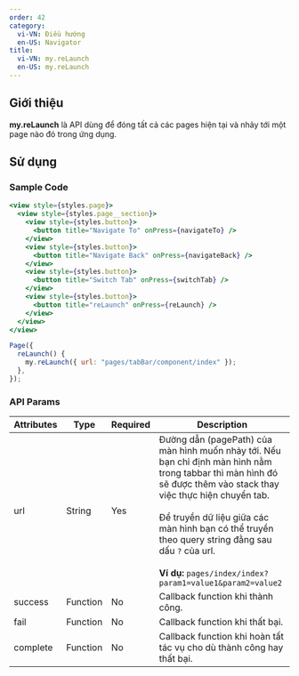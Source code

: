 ```yaml
---
order: 42
category:
  vi-VN: Điều hướng
  en-US: Navigator
title:
  vi-VN: my.reLaunch
  en-US: my.reLaunch
---
```


## Giới thiệu

**my.reLaunch** là API dùng để đóng tất cả các pages hiện tại và nhảy tới một page nào đó trong ứng dụng.

## Sử dụng

### Sample Code

```jsx
<view style={styles.page}>
  <view style={styles.page__section}>
    <view style={styles.button}>
      <button title="Navigate To" onPress={navigateTo} />
    </view>
    <view style={styles.button}>
      <button title="Navigate Back" onPress={navigateBack} />
    </view>
    <view style={styles.button}>
      <button title="Switch Tab" onPress={switchTab} />
    </view>
    <view style={styles.button}>
      <button title="reLaunch" onPress={reLaunch} />
    </view>
  </view>
</view>
```

```js
Page({
  reLaunch() {
    my.reLaunch({ url: "pages/tabBar/component/index" });
  },
});
```

### API Params

| Attributes | Type     | Required | Description                                                                                                                                                                                                                                                                                                                                      |
| ---------- | -------- | -------- | ------------------------------------------------------------------------------------------------------------------------------------------------------------------------------------------------------------------------------------------------------------------------------------------------------------------------------------------------ |
| url        | String   | Yes      | Đường dẫn (pagePath) của màn hình muốn nhảy tới. Nếu bạn chỉ định màn hình nằm trong tabbar thì màn hình đó sẽ được thêm vào stack thay việc thực hiện chuyển tab. <br><br> Để truyền dữ liệu giữa các màn hình bạn có thể truyền theo query string đằng sau dấu `?` của url. <br><br>**Ví dụ:** `pages/index/index?param1=value1&param2=value2` |
| success    | Function | No       | Callback function khi thành công.                                                                                                                                                                                                                                                                                                                |
| fail       | Function | No       | Callback function khi thất bại.                                                                                                                                                                                                                                                                                                                  |
| complete   | Function | No       | Callback function khi hoàn tất tác vụ cho dù thành công hay thất bại.                                                                                                                                                                                                                                                                            |
